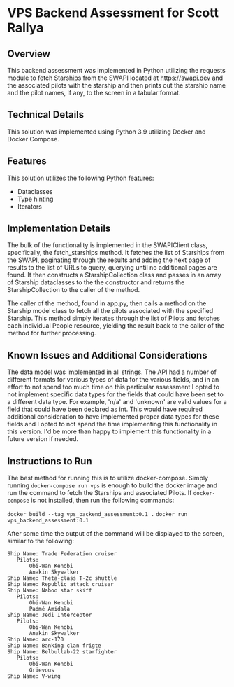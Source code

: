 # VPS Backend Assessment for Scott Rallya

## Overview

This backend assessment was implemented in Python utilizing the requests module to fetch
Starships from the SWAPI located at https://swapi.dev and the associated pilots with the
starship and then prints out the starship name and the pilot names, if any, to the screen
in a tabular format. 

## Technical Details

This solution was implemented using Python 3.9 utilizing Docker and Docker Compose.

## Features

This solution utilizes the following Python features:

* Dataclasses
* Type hinting
* Iterators

## Implementation Details

 The bulk of the functionality is implemented in the SWAPIClient class, specifically, the fetch_starships method. 
 It fetches the list of Starships from the SWAPI, paginating through the results and adding the next page of 
 results to the list of URLs to query, querying until no additional pages are found. It then constructs a 
 StarshipCollection class and passes in an array of Starship dataclasses to the the constructor and returns 
 the StarshipCollection to the caller of the method.

 The caller of the method, found in app.py, then calls a method on the Starship model class to fetch all the pilots
 associated with the specified Starship. This method simply iterates through the list of Pilots and fetches each individual
 People resource, yielding the result back to the caller of the method for further processing.

## Known Issues and Additional Considerations

 The data model was implemented in all strings. The API had a number of different formats for various types of data for the
 various fields, and in an effort to not spend too much time on this particular assessment I opted to not implement specific
 data types for the fields that could have been set to a different data type. For example, 'n/a' and 'unknown' are valid values
 for a field that could have been declared as int. This would have required additional consideration to have implemented proper
 data types for these fields and I opted to not spend the time implementing this functionality in this version. I'd be more than
 happy to implement this functionality in a future version if needed.

 ## Instructions to Run

 The best method for running this is to utilize docker-compose. Simply running `docker-compose run vps` is enough to build the docker
 image and run the command to fetch the Starships and associated Pilots. If `docker-compose` is not installed, then run the following commands:

 `docker build --tag vps_backend_assessment:0.1 .`
 `docker run vps_backend_assessment:0.1`

 After some time the output of the command will be displayed to the screen, similar to the following:

 ```
 Ship Name: Trade Federation cruiser
	Pilots:
		Obi-Wan Kenobi
		Anakin Skywalker
Ship Name: Theta-class T-2c shuttle
Ship Name: Republic attack cruiser
Ship Name: Naboo star skiff
	Pilots:
		Obi-Wan Kenobi
		Padmé Amidala
Ship Name: Jedi Interceptor
	Pilots:
		Obi-Wan Kenobi
		Anakin Skywalker
Ship Name: arc-170
Ship Name: Banking clan frigte
Ship Name: Belbullab-22 starfighter
	Pilots:
		Obi-Wan Kenobi
		Grievous
Ship Name: V-wing
```